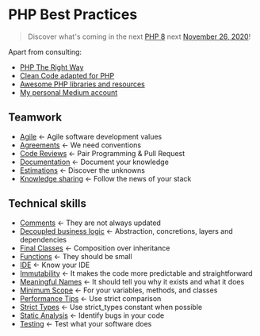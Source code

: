 # PHP Best Practices

> Discover what's coming in the next [PHP 8](https://wiki.php.net/rfc#php_80) next [November 26, 2020](https://wiki.php.net/todo/php80)!

Apart from consulting:

* [PHP The Right Way](https://phptherightway.com/)
* [Clean Code adapted for PHP](https://github.com/jupeter/clean-code-php)
* [Awesome PHP libraries and resources](https://github.com/ziadoz/awesome-php)
* [My personal Medium account](https://medium.com/@chemaclass/)

## Teamwork

* [Agile](/team-work/agile.md) <- Agile software development values
* [Agreements](/team-work/agreements.md) <- We need conventions
* [Code Reviews](/team-work/code-reviews.md) <- Pair Programming & Pull Request
* [Documentation](/team-work/documentation.md) <- Document your knowledge
* [Estimations](/team-work/estimations.md) <- Discover the unknowns
* [Knowledge sharing](/team-work/knowledge-sharing.md) <- Follow the news of your stack

## Technical skills

* [Comments](/technical-skills/comments.md) <- They are not always updated 
* [Decoupled business logic](/technical-skills/decoupled-business-logic.md) <- Abstraction, concretions, layers and dependencies 
* [Final Classes](/technical-skills/final-classes.md) <- Composition over inheritance
* [Functions](/technical-skills/functions.md) <- They should be small
* [IDE](/technical-skills/ide.md) <- Know your IDE
* [Immutability](/technical-skills/immutability.md) <- It makes the code more predictable and straightforward
* [Meaningful Names](/technical-skills/meaningful-names.md) <- It should tell you why it exists and what it does
* [Minimum Scope](/technical-skills/minimum-scope.md) <- For your variables, methods, and classes
* [Performance Tips](/technical-skills/performance-tips.md) <- Use strict comparison
* [Strict Types](/technical-skills/strict-types.md) <- Use strict_types constant when possible
* [Static Analysis](/technical-skills/static-analysis.md) <- Identify bugs in your code
* [Testing](/technical-skills/testing.md) <- Test what your software does
